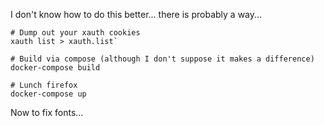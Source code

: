 
I don't know how to do this better... there is probably a way...

    # Dump out your xauth cookies
    xauth list > xauth.list`

    # Build via compose (although I don't suppose it makes a difference)
    docker-compose build
    
    # Lunch firefox
    docker-compose up
    
Now to fix fonts...



